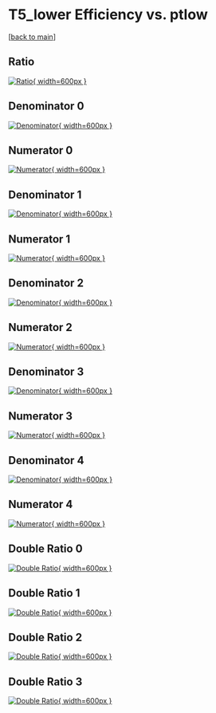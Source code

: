 # T5_lower Efficiency vs. ptlow

[[back to main](./)]



## Ratio

[![Ratio](../mtv/var/T5_lower_xtr_211_0_eff_ptlow.png){ width=600px }](../mtv/var/T5_lower_xtr_211_0_eff_ptlow.pdf)

## Denominator 0

[![Denominator](../mtv/den/T5_lower_xtr_211_0_eff_ptlow_den0.png){ width=600px }](../mtv/den/T5_lower_xtr_211_0_eff_ptlow_den0.pdf)

## Numerator 0

[![Numerator](../mtv/num/T5_lower_xtr_211_0_eff_ptlow_num0.png){ width=600px }](../mtv/num/T5_lower_xtr_211_0_eff_ptlow_num0.pdf)

## Denominator 1

[![Denominator](../mtv/den/T5_lower_xtr_211_0_eff_ptlow_den1.png){ width=600px }](../mtv/den/T5_lower_xtr_211_0_eff_ptlow_den1.pdf)

## Numerator 1

[![Numerator](../mtv/num/T5_lower_xtr_211_0_eff_ptlow_num1.png){ width=600px }](../mtv/num/T5_lower_xtr_211_0_eff_ptlow_num1.pdf)

## Denominator 2

[![Denominator](../mtv/den/T5_lower_xtr_211_0_eff_ptlow_den2.png){ width=600px }](../mtv/den/T5_lower_xtr_211_0_eff_ptlow_den2.pdf)

## Numerator 2

[![Numerator](../mtv/num/T5_lower_xtr_211_0_eff_ptlow_num2.png){ width=600px }](../mtv/num/T5_lower_xtr_211_0_eff_ptlow_num2.pdf)

## Denominator 3

[![Denominator](../mtv/den/T5_lower_xtr_211_0_eff_ptlow_den3.png){ width=600px }](../mtv/den/T5_lower_xtr_211_0_eff_ptlow_den3.pdf)

## Numerator 3

[![Numerator](../mtv/num/T5_lower_xtr_211_0_eff_ptlow_num3.png){ width=600px }](../mtv/num/T5_lower_xtr_211_0_eff_ptlow_num3.pdf)

## Denominator 4

[![Denominator](../mtv/den/T5_lower_xtr_211_0_eff_ptlow_den4.png){ width=600px }](../mtv/den/T5_lower_xtr_211_0_eff_ptlow_den4.pdf)

## Numerator 4

[![Numerator](../mtv/num/T5_lower_xtr_211_0_eff_ptlow_num4.png){ width=600px }](../mtv/num/T5_lower_xtr_211_0_eff_ptlow_num4.pdf)

## Double Ratio 0

[![Double Ratio](../mtv/ratio/T5_lower_xtr_211_0_eff_ptlow_ratio0.png){ width=600px }](../mtv/ratio/T5_lower_xtr_211_0_eff_ptlow_ratio0.pdf)

## Double Ratio 1

[![Double Ratio](../mtv/ratio/T5_lower_xtr_211_0_eff_ptlow_ratio1.png){ width=600px }](../mtv/ratio/T5_lower_xtr_211_0_eff_ptlow_ratio1.pdf)

## Double Ratio 2

[![Double Ratio](../mtv/ratio/T5_lower_xtr_211_0_eff_ptlow_ratio2.png){ width=600px }](../mtv/ratio/T5_lower_xtr_211_0_eff_ptlow_ratio2.pdf)

## Double Ratio 3

[![Double Ratio](../mtv/ratio/T5_lower_xtr_211_0_eff_ptlow_ratio3.png){ width=600px }](../mtv/ratio/T5_lower_xtr_211_0_eff_ptlow_ratio3.pdf)

